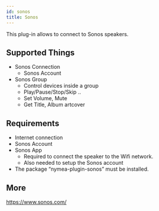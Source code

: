 ```yaml
---
id: sonos
title: Sonos
---
```


This plug-in allows to connect to Sonos speakers.

## Supported Things

* Sonos Connection
	* Sonos Account
* Sonos Group
	* Control devices inside a group
	* Play/Pause/Stop/Skip ..
	* Set Volume, Mute
	* Get Title, Album artcover

## Requirements

* Internet connection
* Sonos Account
* Sonos App 
	* Required to connect the speaker to the Wifi network.
	* Also needed to setup the Sonos account
* The package “nymea-plugin-sonos” must be installed.

## More

https://www.sonos.com/
